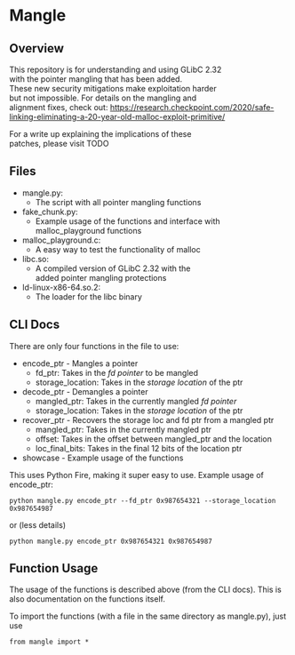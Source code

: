 # Mangle

## Overview 
This repository is for understanding and using GLibC 2.32  
with the pointer mangling that has been added.   
These new security mitigations make exploitation harder  
but not impossible. For details on the mangling and   
alignment fixes, check out: https://research.checkpoint.com/2020/safe-linking-eliminating-a-20-year-old-malloc-exploit-primitive/  
  
For a write up explaining the implications of these  
patches, please visit TODO

## Files 
- mangle.py: 
	- The script with all pointer mangling functions
- fake_chunk.py: 
	- Example usage of the functions and interface with 
          malloc_playground functions
- malloc_playground.c: 
	- A easy way to test the functionality of malloc
- libc.so: 
	- A compiled version of GLibC 2.32 with the   
          added pointer mangling protections 
- ld-linux-x86-64.so.2: 
	- The loader for the libc binary 

## CLI Docs 
There are only four functions in the file to use: 
- encode_ptr - Mangles a pointer 
	- fd_ptr: Takes in the *fd pointer* to be mangled
	- storage_location: Takes in the *storage location* of the ptr
- decode_ptr - Demangles a pointer
	- mangled_ptr: Takes in the currently mangled *fd pointer*
	- storage_location: Takes in the *storage location* of the ptr
- recover_ptr - Recovers the storage loc and fd ptr from a mangled ptr
	- mangled_ptr: Takes in the currently mangled ptr 
	- offset: Takes in the offset between mangled_ptr and the location
	- loc_final_bits: Takes in the final 12 bits of the location ptr
- showcase - Example usage of the functions

This uses Python Fire, making it super easy to use. Example usage of encode_ptr: 
```
python mangle.py encode_ptr --fd_ptr 0x987654321 --storage_location 0x987654987
```
or (less details)
```
python mangle.py encode_ptr 0x987654321 0x987654987
```

## Function Usage 
The usage of the functions is described above (from the CLI docs). 
This is also documentation on the functions itself.

To import the functions (with a file in the same directory as mangle.py), just use 
```
from mangle import *
```


